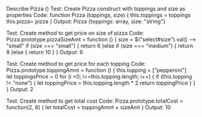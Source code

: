 Describe Pizza ()
Test: Create Pizza construct with toppings and size as properties
Code: function Pizza (toppings, size) {
  this.toppings = toppings
  this.pizza= pizza
}
Output: Pizza {toppings: array, size: "string"}

Test: Create method to get price on size of pizza
Code: Pizza.prototype.pizzaSizeAmt = function () {
  size = $("select#size").val() --> "small"
  if (size === "small") {
    return 6
  }else if (size === "medium") {
    return 8
  }else {
    return 10
  }
}
Output: 6

Test: Create method to get price for each topping
Code: Pizza.prototype.toppingAmnt = function () {
this.topping = ["pepperoni"]  
let toppingsPrice = 0
for (i =0; i<=this.topping.length; i++) {
  if (this.topping != "none") {
    let toppingPrice = this.topping.length * 2
    return toppingPrice
  } 
}
}
Output: 2

Test: Create method to get total cost
Code: Pizza.prototype.totalCost = function(2, 8) {
 let totalCost = toppingAmnt + sizeAmt
}
Output: 10